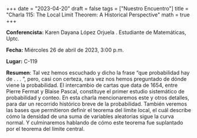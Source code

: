 +++
date  = "2023-04-20"
draft = false
tags  = ["Nuestro Encuentro"]
title = "Charla 115: The Local Limit Theorem: A Historical Perspective"
math  = true
+++


**Conferencista:**  Karen Dayana López Orjuela . Estudiante de Matemáticas, Uptc.

**Fecha:** Miércoles 26 de abril de 2023, 3:00 p.m.

**Lugar:** C-119

**Resumen**: Tal vez hemos escuchado y dicho la frase “que probabilidad hay de . . . ”, pero, casi con certeza, rara vez nos hemos preguntado de dónde viene la probabilidad. El intercambio de cartas que data de 1654, entre Pierre Fermat y Blaise Pascal, constituye el primer estudio sistemático de probabilidad y conteo. En esta charla mencionaremos este y otros detalles, para dar un recorrido histórico breve de la probabilidad. También veremos las bases que permitieron definir el teorema del límite local, el cuál describe cómo la densidad de una suma de variables aleatorias sigue la curva normal. Y culminaremos hablando de cómo este teorema fue suplantado por el teorema del límite central.
